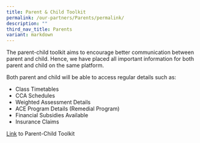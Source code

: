 ```yaml
---
title: Parent & Child Toolkit
permalink: /our-partners/Parents/permalink/
description: ""
third_nav_title: Parents
variant: markdown
---
```

The parent-child toolkit aims to encourage better communication between parent and child. Hence, we have placed all important information for both parent and child on the same platform.

Both parent and child will be able to access regular details such as:

- Class Timetables
- CCA Schedules
- Weighted Assessment Details
- ACE Program Details (Remedial Program)
- Financial Subsidies Available
- Insurance Claims

[Link](https://sites.google.com/moe.edu.sg/parentssupportwithwoodgrovesec/landing-page)
to Parent-Child Toolkit